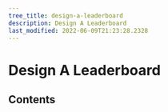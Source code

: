 ```yaml
---
tree_title: design-a-leaderboard
description: Design A Leaderboard
last_modified: 2022-06-09T21:23:28.2328
---
```


# Design A Leaderboard

## Contents
